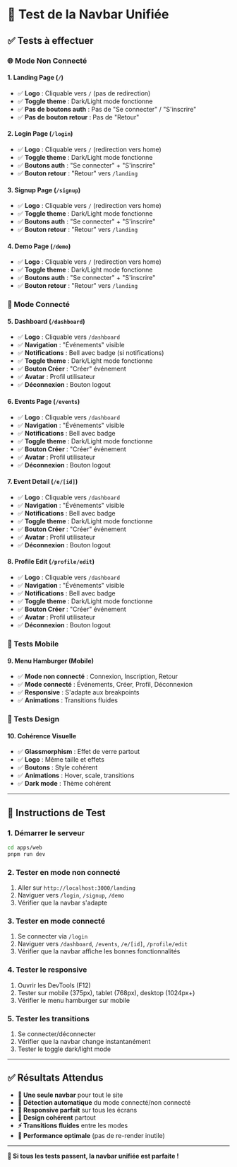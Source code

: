 # 🧪 Test de la Navbar Unifiée

## ✅ **Tests à effectuer**

### **🌐 Mode Non Connecté**

#### **1. Landing Page (`/`)**
- ✅ **Logo** : Cliquable vers `/` (pas de redirection)
- ✅ **Toggle theme** : Dark/Light mode fonctionne
- ✅ **Pas de boutons auth** : Pas de "Se connecter" / "S'inscrire"
- ✅ **Pas de bouton retour** : Pas de "Retour"

#### **2. Login Page (`/login`)**
- ✅ **Logo** : Cliquable vers `/` (redirection vers home)
- ✅ **Toggle theme** : Dark/Light mode fonctionne
- ✅ **Boutons auth** : "Se connecter" + "S'inscrire"
- ✅ **Bouton retour** : "Retour" vers `/landing`

#### **3. Signup Page (`/signup`)**
- ✅ **Logo** : Cliquable vers `/` (redirection vers home)
- ✅ **Toggle theme** : Dark/Light mode fonctionne
- ✅ **Boutons auth** : "Se connecter" + "S'inscrire"
- ✅ **Bouton retour** : "Retour" vers `/landing`

#### **4. Demo Page (`/demo`)**
- ✅ **Logo** : Cliquable vers `/` (redirection vers home)
- ✅ **Toggle theme** : Dark/Light mode fonctionne
- ✅ **Boutons auth** : "Se connecter" + "S'inscrire"
- ✅ **Bouton retour** : "Retour" vers `/landing`

### **🔐 Mode Connecté**

#### **5. Dashboard (`/dashboard`)**
- ✅ **Logo** : Cliquable vers `/dashboard`
- ✅ **Navigation** : "Événements" visible
- ✅ **Notifications** : Bell avec badge (si notifications)
- ✅ **Toggle theme** : Dark/Light mode fonctionne
- ✅ **Bouton Créer** : "Créer" événement
- ✅ **Avatar** : Profil utilisateur
- ✅ **Déconnexion** : Bouton logout

#### **6. Events Page (`/events`)**
- ✅ **Logo** : Cliquable vers `/dashboard`
- ✅ **Navigation** : "Événements" visible
- ✅ **Notifications** : Bell avec badge
- ✅ **Toggle theme** : Dark/Light mode fonctionne
- ✅ **Bouton Créer** : "Créer" événement
- ✅ **Avatar** : Profil utilisateur
- ✅ **Déconnexion** : Bouton logout

#### **7. Event Detail (`/e/[id]`)**
- ✅ **Logo** : Cliquable vers `/dashboard`
- ✅ **Navigation** : "Événements" visible
- ✅ **Notifications** : Bell avec badge
- ✅ **Toggle theme** : Dark/Light mode fonctionne
- ✅ **Bouton Créer** : "Créer" événement
- ✅ **Avatar** : Profil utilisateur
- ✅ **Déconnexion** : Bouton logout

#### **8. Profile Edit (`/profile/edit`)**
- ✅ **Logo** : Cliquable vers `/dashboard`
- ✅ **Navigation** : "Événements" visible
- ✅ **Notifications** : Bell avec badge
- ✅ **Toggle theme** : Dark/Light mode fonctionne
- ✅ **Bouton Créer** : "Créer" événement
- ✅ **Avatar** : Profil utilisateur
- ✅ **Déconnexion** : Bouton logout

### **📱 Tests Mobile**

#### **9. Menu Hamburger (Mobile)**
- ✅ **Mode non connecté** : Connexion, Inscription, Retour
- ✅ **Mode connecté** : Événements, Créer, Profil, Déconnexion
- ✅ **Responsive** : S'adapte aux breakpoints
- ✅ **Animations** : Transitions fluides

### **🎨 Tests Design**

#### **10. Cohérence Visuelle**
- ✅ **Glassmorphism** : Effet de verre partout
- ✅ **Logo** : Même taille et effets
- ✅ **Boutons** : Style cohérent
- ✅ **Animations** : Hover, scale, transitions
- ✅ **Dark mode** : Thème cohérent

---

## 🚀 **Instructions de Test**

### **1. Démarrer le serveur**
```bash
cd apps/web
pnpm run dev
```

### **2. Tester en mode non connecté**
1. Aller sur `http://localhost:3000/landing`
2. Naviguer vers `/login`, `/signup`, `/demo`
3. Vérifier que la navbar s'adapte

### **3. Tester en mode connecté**
1. Se connecter via `/login`
2. Naviguer vers `/dashboard`, `/events`, `/e/[id]`, `/profile/edit`
3. Vérifier que la navbar affiche les bonnes fonctionnalités

### **4. Tester le responsive**
1. Ouvrir les DevTools (F12)
2. Tester sur mobile (375px), tablet (768px), desktop (1024px+)
3. Vérifier le menu hamburger sur mobile

### **5. Tester les transitions**
1. Se connecter/déconnecter
2. Vérifier que la navbar change instantanément
3. Tester le toggle dark/light mode

---

## ✅ **Résultats Attendus**

- **🎯 Une seule navbar** pour tout le site
- **🔄 Détection automatique** du mode connecté/non connecté
- **📱 Responsive parfait** sur tous les écrans
- **🎨 Design cohérent** partout
- **⚡ Transitions fluides** entre les modes
- **🚀 Performance optimale** (pas de re-render inutile)

---

**🎉 Si tous les tests passent, la navbar unifiée est parfaite !**
